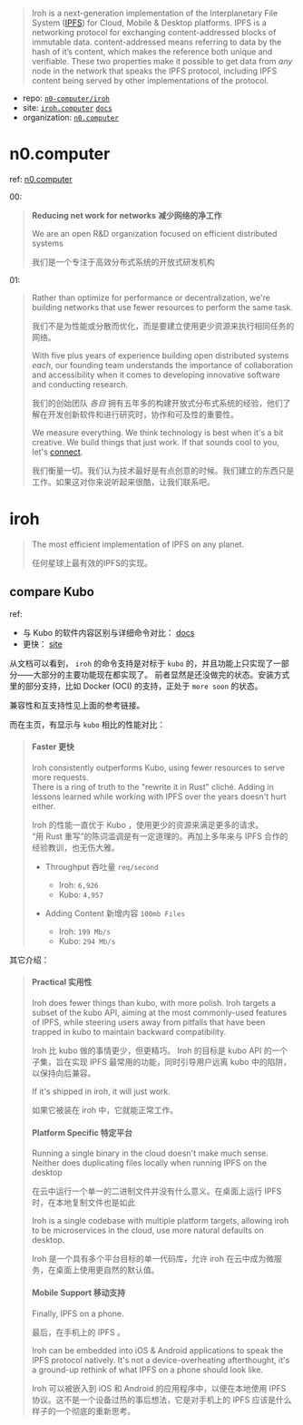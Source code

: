 
[site]: https://iroh.computer
[behinder-site]: https://n0.computer
[behinder-site-ipns]: ipns://n0.computer

[repo]: https://github.com/n0-computer/iroh.git
[docs]: https://iroh.computer/docs

> Iroh is a next-generation implementation of the Interplanetary File System ([IPFS](https://ipfs.io)) for Cloud, Mobile & Desktop platforms. IPFS is a networking protocol for exchanging content-addressed blocks of immutable data. content-addressed means referring to data by the hash of it’s content, which makes the reference both unique and verifiable. These two properties make it possible to get data from *any* node in the network that speaks the IPFS protocol, including IPFS content being served by other implementations of the protocol.
> 

- repo: [`n0-computer/iroh`][repo]
- site: [`iroh.computer`][site] [`docs`][docs]
- organization: [`n0.computer`][behinder-site]

# n0.computer

ref: [n0.computer][behinder-site]

00:

> **Reducing net work for networks** **减少网络的净工作**
> 
> We are an open R&D organization focused on efficient distributed systems
> 
> 我们是一个专注于高效分布式系统的开放式研发机构
> 

01:

> Rather than optimize for performance or decentralization, we're building networks that use fewer resources to perform the same task.
> 
> 我们不是为性能或分散而优化，而是要建立使用更少资源来执行相同任务的网络。
> 
> With five plus years of experience building open distributed systems *each*, our founding team understands the importance of collaboration and accessibility when it comes to developing innovative software and conducting research.
> 
> 我们的创始团队 *各自* 拥有五年多的构建开放式分布式系统的经验，他们了解在开发创新软件和进行研究时，协作和可及性的重要性。
> 
> We measure everything. We think technology is best when it's a bit creative. We build things that just work. If that sounds cool to you, let's [connect](https://twitter.com/n0computer).
> 
> 我们衡量一切。我们认为技术最好是有点创意的时候。我们建立的东西只是工作。如果这对你来说听起来很酷，让我们联系吧。
> 

# iroh

> The most efficient implementation of IPFS on any planet.
> 
> 任何星球上最有效的IPFS的实现。
> 

## compare Kubo

[diff-kubo]: https://iroh.computer/docs/iroh-and-kubo

ref: 

- 与 Kubo 的软件内容区别与详细命令对比： [docs][diff-kubo]
- 更快： [site][site]

从文档可以看到， `iroh` 的命令支持是对标于 `kubo` 的，并且功能上只实现了一部分——大部分的主要功能现在都实现了。
前者显然是还没做完的状态。安装方式里的部分支持，比如 Docker (OCI) 的支持，正处于 `more soon` 的状态。

兼容性和互支持性见上面的参考链接。

而在主页，有显示与 `kubo` 相比的性能对比：

> #### Faster 更快
> 
> Iroh consistently outperforms Kubo, using fewer resources to serve more requests.  
> There is a ring of truth to the "rewrite it in Rust" cliché. Adding in lessons learned while working with IPFS over the years doesn't hurt either.  
> 
> Iroh 的性能一直优于 Kubo ，使用更少的资源来满足更多的请求。  
> “用 Rust 重写”的陈词滥调是有一定道理的。再加上多年来与 IPFS 合作的经验教训，也无伤大雅。
> 
> - Throughput 吞吐量 `req/second`
>   
>   - Iroh: `6,926`
>   - Kubo: `4,957`
>   
> - Adding Content 新增内容 `100mb Files`
>   
>   - Iroh: `199 Mb/s`
>   - Kubo: `294 Mb/s`
>   
> 

其它介绍：

> #### Practical 实用性
> 
> Iroh does fewer things than kubo, with more polish. Iroh targets a subset of the kubo API, aiming at the most commonly-used features of IPFS, while steering users away from pitfalls that have been trapped in kubo to maintain backward compatibility.  
> 
> Iroh 比 kubo 做的事情更少，但更精巧。 Iroh 的目标是 kubo API 的一个子集，旨在实现 IPFS 最常用的功能，同时引导用户远离 kubo 中的陷阱，以保持向后兼容。  
> 
> If it's shipped in iroh, it will just work.  
> 
> 如果它被装在 iroh 中，它就能正常工作。  
> 
> #### Platform Specific 特定平台
> 
> Running a single binary in the cloud doesn't make much sense. Neither does duplicating files locally when running IPFS on the desktop  
> 
> 在云中运行一个单一的二进制文件并没有什么意义。在桌面上运行 IPFS 时，在本地复制文件也是如此  
> 
> Iroh is a single codebase with multiple platform targets, allowing iroh to be microservices in the cloud, use more natural defaults on desktop.  
> 
> Iroh 是一个具有多个平台目标的单一代码库，允许 iroh 在云中成为微服务，在桌面上使用更自然的默认值。  
> 
> #### Mobile Support 移动支持
> 
> Finally, IPFS on a phone.  
> 
> 最后，在手机上的 IPFS 。  
> 
> Iroh can be embedded into iOS & Android applications to speak the IPFS protocol natively. It's not a device-overheating afterthought, it's a ground-up rethink of what IPFS on a phone should look like.  
> 
> Iroh 可以被嵌入到 iOS 和 Android 的应用程序中，以便在本地使用 IPFS 协议。这不是一个设备过热的事后想法，它是对手机上的 IPFS 应该是什么样子的一个彻底的重新思考。  
> 





